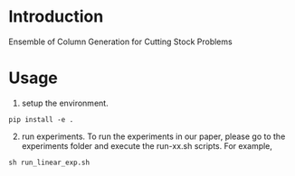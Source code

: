 # Introduction
Ensemble of Column Generation for Cutting Stock Problems

# Usage
1. setup the environment.
```
pip install -e .
```

2. run experiments. To run the experiments in our paper, please go to the experiments folder and execute the run-xx.sh scripts.
For example, 
```
sh run_linear_exp.sh
```
